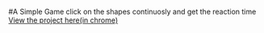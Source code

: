 #A Simple Game
click on the shapes continuosly and get the reaction time
[View the project here(in chrome)](https://sammed-123.github.io/A-simple-Game/)
